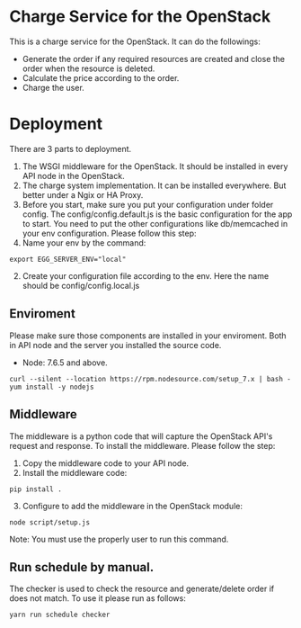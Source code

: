 # Charge Service for the OpenStack

This is a charge service for the OpenStack. It can do the followings:
* Generate the order if any required resources are created and close the order when the resource is deleted.
* Calculate the price according to the order.
* Charge the user.

# Deployment

There are 3 parts to deployment. 
1. The WSGI middleware for the OpenStack. It should be installed in every API node in the OpenStack.
2. The charge system implementation. It can be installed everywhere. But better under a Ngix or HA Proxy.
3. Before you start, make sure you put your configuration under folder config. The config/config.default.js is the basic configuration for the app to start. You need to put the other configurations like db/memcached in your env configuration. Please follow this step:
  1. Name your env by the command: 
```
export EGG_SERVER_ENV="local"
```
  2. Create your configuration file according to the env. Here the name should be config/config.local.js

## Enviroment

Please make sure those components are installed in your enviroment. Both in API node and the server you installed the source code.
* Node: 7.6.5 and above.
```
curl --silent --location https://rpm.nodesource.com/setup_7.x | bash -
yum install -y nodejs
```


## Middleware

The middleware is a python code that will capture the OpenStack API's request and response.
To install the middleware. Please follow the step:
1. Copy the middleware code to your API node.
2. Install the middleware code:
```
pip install .
```
3. Configure to add the middleware in the OpenStack module:
```
node script/setup.js
```
Note: You must use the properly user to run this command.

## Run schedule by manual.

The checker is used to check the resource and generate/delete order if does not match.
To use it please run as follows:
```bash
yarn run schedule checker
```
